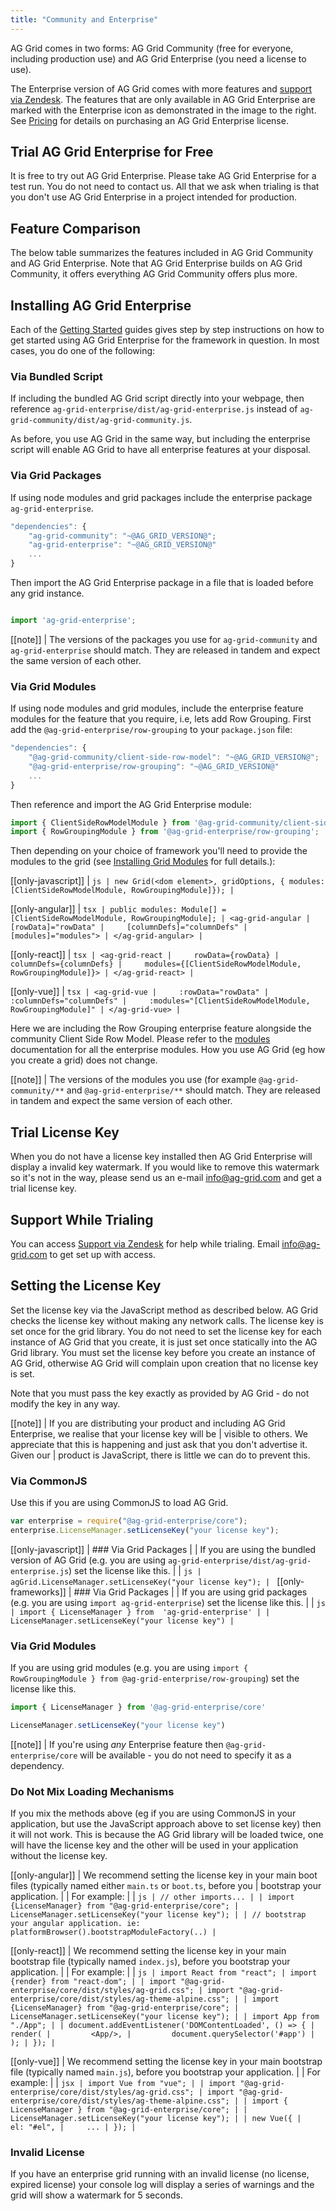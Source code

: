 ```yaml
---
title: "Community and Enterprise"
---
```


AG Grid comes in two forms: AG Grid Community (free for everyone, including production use) and AG Grid Enterprise (you need a license to use).

<div style="display: flex;">
    <div>
        The Enterprise version of AG Grid comes with more features and <a href="https://ag-grid.zendesk.com/" target="_blank">support via Zendesk</a>. The features that are only available in AG Grid Enterprise are marked with the Enterprise icon<enterprise-icon></enterprise-icon> as demonstrated in the image to the right. See <a href="../../../license-pricing.php">Pricing</a> for details on purchasing an AG Grid Enterprise license.
    </div>
    <image-caption src="licensing/resources/enterprise-features.png" alt="Enterprise Features" minwidth="15rem" width="15rem" maxwidth="15rem" height="10rem" constrained="true"></image-caption>
</div>

## Trial AG Grid Enterprise for Free

It is free to try out AG Grid Enterprise. Please take AG Grid Enterprise for a test run. You do not need to contact us. All that we ask when trialing is that you don't use AG Grid Enterprise in a project intended for production.

## Feature Comparison

The below table summarizes the features included in AG Grid Community and AG Grid Enterprise. Note that AG Grid Enterprise builds on AG Grid Community, it offers everything AG Grid Community offers plus more.

<matrix-table src='licensing/menu.json' tree='true' childpropertyname='items' booleanonly='true' columns='{ "title": "", "not(enterprise)": "Community", "enterprise": "Enterprise<enterprise-icon></enterprise-icon>" }'></matrix-table>

## Installing AG Grid Enterprise

Each of the [Getting Started](/getting-started/) guides gives step by step instructions on how
to get started using AG Grid Enterprise for the framework in question. In most cases, you do one of
the following:

### Via Bundled Script

If including the bundled AG Grid script directly into your webpage, then reference `ag-grid-enterprise/dist/ag-grid-enterprise.js` instead of `ag-grid-community/dist/ag-grid-community.js`.

As before, you use AG Grid in the same way, but including the enterprise script will enable AG Grid to have all enterprise features at your disposal.

### Via Grid Packages

If using node modules and grid packages include the enterprise package `ag-grid-enterprise`.
    
```js
"dependencies": {
    "ag-grid-community": "~@AG_GRID_VERSION@";
    "ag-grid-enterprise": "~@AG_GRID_VERSION@"
    ...
}
```

Then import the AG Grid Enterprise package in a file that is loaded before any grid instance.

```js

import 'ag-grid-enterprise';

```

[[note]]
| The versions of the packages you use for `ag-grid-community` and `ag-grid-enterprise` should match. They are released in tandem and expect the same version of each other.

### Via Grid Modules

If using node modules and grid modules, include the enterprise feature modules for the feature that you require, i.e, lets add Row Grouping. First add the `@ag-grid-enterprise/row-grouping` to your `package.json` file:

```js
"dependencies": {
    "@ag-grid-community/client-side-row-model": "~@AG_GRID_VERSION@";
    "@ag-grid-enterprise/row-grouping": "~@AG_GRID_VERSION@"
    ...
}
```

Then reference and import the AG Grid Enterprise module:

```js
import { ClientSideRowModelModule } from '@ag-grid-community/client-side-row-model';
import { RowGroupingModule } from '@ag-grid-enterprise/row-grouping';
```

Then depending on your choice of framework you'll need to provide the modules to the grid (see [Installing Grid Modules](/modules/#installing-ag-grid-modules) for full details.):

[[only-javascript]]
| ```js
| new Grid(<dom element>, gridOptions, { modules: [ClientSideRowModelModule, RowGroupingModule]});
| ```

[[only-angular]]
| ```tsx
| public modules: Module[] = [ClientSideRowModelModule, RowGroupingModule];
| <ag-grid-angular
|     [rowData]="rowData"
|     [columnDefs]="columnDefs"
|     [modules]="modules">
| </ag-grid-angular>
| ```

[[only-react]]
| ```tsx
| <ag-grid-react
|     rowData={rowData}
|     columnDefs={columnDefs}
|     modules={[ClientSideRowModelModule, RowGroupingModule]}>
| </ag-grid-react>
| ```

[[only-vue]]
| ```tsx
| <ag-grid-vue
|     :rowData="rowData"
|     :columnDefs="columnDefs"
|     :modules="[ClientSideRowModelModule, RowGroupingModule]"
| </ag-grid-vue>
| ```

Here we are including the Row Grouping enterprise feature alongside the community Client Side Row Model. Please refer to the [modules](/modules/) documentation for all the enterprise modules. How you use AG Grid (eg how you create a grid) does not change.

[[note]]
| The versions of the modules you use (for example `@ag-grid-community/**` and `@ag-grid-enterprise/**` should match. They are released in tandem and expect the same version of each other.

## Trial License Key

When you do not have a license key installed then AG Grid Enterprise will display a invalid key watermark. If you would like to remove this watermark so it's not in the way, please send us an e-mail <a href="mailto: info@ag-grid.com">info@ag-grid.com</a> and get a trial license key.

## Support While Trialing

You can access [Support via Zendesk](https://ag-grid.zendesk.com/) for help while trialing. Email <a href="mailto: info@ag-grid.com">info@ag-grid.com</a> to get set up with access.


## Setting the License Key

Set the license key via the JavaScript method as described below. AG Grid checks the license key without making any network calls. The license key is set once for the grid library. You do not need to set the license key for each instance of AG Grid that you create, it is just set once statically into the AG Grid library. You must set the license key before you create an instance of AG Grid, otherwise AG Grid will complain upon creation that no license key is set.

Note that you must pass the key exactly as provided by AG Grid - do not modify the key in any way.

[[note]]
| If you are distributing your product and including AG Grid Enterprise, we realise that your license key will be
| visible to others. We appreciate that this is happening and just ask that you don't advertise it. Given our
| product is JavaScript, there is little we can do to prevent this.
### Via CommonJS
Use this if you are using CommonJS to load AG Grid.

```js
var enterprise = require("@ag-grid-enterprise/core");
enterprise.LicenseManager.setLicenseKey("your license key");
```

[[only-javascript]]
| ### Via Grid Packages
|
| If you are using the bundled version of AG Grid (e.g. you are using `ag-grid-enterprise/dist/ag-grid-enterprise.js`) set the license like this.
|
| ```js
| agGrid.LicenseManager.setLicenseKey("your license key");
| ```
[[only-frameworks]]
| ### Via Grid Packages
|
| If you are using grid packages (e.g. you are using `import ag-grid-enterprise`) set the license like this.
|
| ```js
| import { LicenseManager } from  'ag-grid-enterprise'
|
| LicenseManager.setLicenseKey("your license key")
| ```

### Via Grid Modules

If you are using grid modules (e.g. you are using `import { RowGroupingModule } from @ag-grid-enterprise/row-grouping`) set the license like this.

```js
import { LicenseManager } from '@ag-grid-enterprise/core'

LicenseManager.setLicenseKey("your license key")
```
[[note]]
| If you're using _any_ Enterprise feature then `@ag-grid-enterprise/core` will be available - you do not need to specify it as a dependency.


### Do Not Mix Loading Mechanisms

If you mix the methods above (eg if you are using CommonJS in your application, but use the JavaScript approach above to set license key) then it will not work. This is because the AG Grid library will be loaded twice, one will have the license key and the other will be used in your application without the license key.

[[only-angular]]
| We recommend setting the license key in your main boot files (typically named either `main.ts` or `boot.ts`, before you
| bootstrap your application.
|
| For example:
|
| ```js
| // other imports...
|
| import {LicenseManager} from "@ag-grid-enterprise/core";
| LicenseManager.setLicenseKey("your license key");
|
| // bootstrap your angular application. ie: platformBrowser().bootstrapModuleFactory(..)
| ```

[[only-react]]
| We recommend setting the license key in your main bootstrap file (typically named `index.js`), before you bootstrap your application.
|
| For example:
|
| ```js
| import React from "react";
| import {render} from "react-dom";
|
| import "@ag-grid-enterprise/core/dist/styles/ag-grid.css";
| import "@ag-grid-enterprise/core/dist/styles/ag-theme-alpine.css";
|
| import {LicenseManager} from "@ag-grid-enterprise/core";
| LicenseManager.setLicenseKey("your license key");
|
| import App from "./App";
|
| document.addEventListener('DOMContentLoaded', () => {
|     render(
|         <App/>,
|         document.querySelector('#app')
|     );
| });
| ```

[[only-vue]]
| We recommend setting the license key in your main bootstrap file (typically named `main.js`), before you bootstrap your application.
|
| For example:
|
| ```jsx
| import Vue from "vue";
|
| import "@ag-grid-enterprise/core/dist/styles/ag-grid.css";
| import "@ag-grid-enterprise/core/dist/styles/ag-theme-alpine.css";
|
| import { LicenseManager } from "@ag-grid-enterprise/core";
|
| LicenseManager.setLicenseKey("your license key");
|
| new Vue({
|     el: "#el",
|     ...
| });
| ```

### Invalid License
If you have an enterprise grid running with an invalid license (no license, expired license) your console log will display a series of warnings and the grid will show a watermark for 5 seconds.

<grid-example title='Invalid License' name='forceWatermark' type='typescript' options='{ "enterprise": true }'></grid-example>

